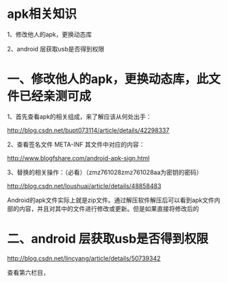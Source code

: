 apk相关知识
====


1、修改他人的apk，更换动态库

2、android 层获取usb是否得到权限




# 一、修改他人的apk，更换动态库，此文件已经亲测可成


1、首先查看apk的相关组成，来了解应该从何处出手：

http://blog.csdn.net/bupt073114/article/details/42298337



2、查看签名文件 META-INF 其文件中对应的内容：

http://www.blogfshare.com/android-apk-sign.html



3、替换的相关操作：（必看）（zmz761028zmz761028aa为密钥的密码）

http://blog.csdn.net/loushuai/article/details/48858483

Android的apk文件实际上就是zip文件。通过解压软件解压后可以看到apk文件内部的内容，并且对其中的文件进行修改或更新。但是如果直接将修改后的




# 二、android 层获取usb是否得到权限

http://blog.csdn.net/lincyang/article/details/50739342

查看第六栏目，



